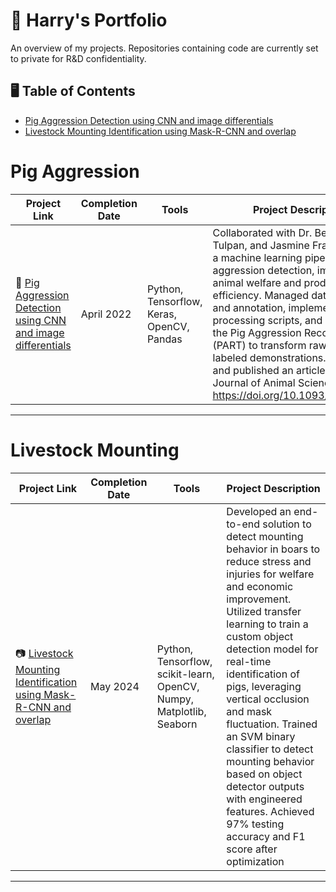 # 🧠 Harry's Portfolio

An overview of my projects. Repositories containing code are currently set to private for R&D confidentiality.

## 🖥️ Table of Contents
- [Pig Aggression Detection using CNN and image differentials](#pig-aggression)
- [Livestock Mounting Identification using Mask-R-CNN and overlap](#livestock-mounting)

# Pig Aggression

| Project Link | Completion Date | Tools | Project Description | 
|---|---|---|---|
| 🐖 [Pig Aggression Detection using CNN and image differentials](https://github.com/HarryAricibasi/HarryAricibasi/blob/c69f29dae24d99f86a66b4a96ff73c3cbac2549a/showcases/PigAggression.md) | April 2022 | Python, Tensorflow, Keras, OpenCV, Pandas | Collaborated with Dr. Bergeron, Dr. Tulpan, and Jasmine Fraser to build a machine learning pipeline for pig aggression detection, improving animal welfare and production efficiency. Managed data collection and annotation, implemented video processing scripts, and developed the Pig Aggression Recognition Tool (PART) to transform raw videos into labeled demonstrations. Co-wrote and published an article in the Journal of Animal Science: https://doi.org/10.1093/jas/skad347 |

***

# Livestock Mounting

| Project Link | Completion Date | Tools | Project Description | 
|---|---|---|---|
| 📷 [Livestock Mounting Identification using Mask-R-CNN and overlap](https://github.com/HarryAricibasi/Livestock-Mounting-Identifier-using-Mask-R-CNN-and-overlap) | May 2024 | Python, Tensorflow, scikit-learn, OpenCV, Numpy, Matplotlib, Seaborn | Developed an end-to-end solution to detect mounting behavior in boars to reduce stress and injuries for welfare and economic improvement. Utilized transfer learning to train a custom object detection model for real-time identification of pigs, leveraging vertical occlusion and mask fluctuation. Trained an SVM binary classifier to detect mounting behavior based on object detector outputs with engineered features. Achieved 97% testing accuracy and F1 score after optimization|

***
